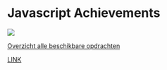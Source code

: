# Javascript Achievements

![](js.png)

[Overzicht alle beschikbare opdrachten](https://trello.com/b/xo5TJzFr/javascript-achievements)



[LINK](http://32333.hosts1.ma-cloud.nl/Javascript/)